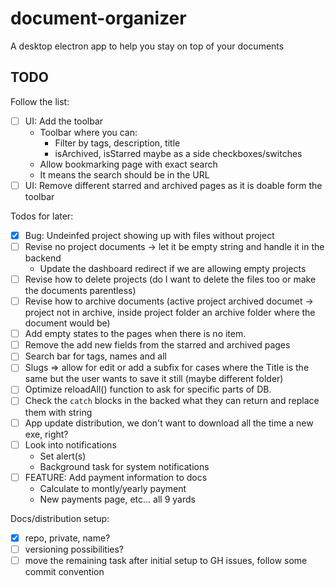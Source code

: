 # document-organizer
A desktop electron app to help you stay on top of your documents

## TODO
Follow the list:
* [ ] UI: Add the toolbar
  * Toolbar where you can:
    * Filter by tags, description, title
    * isArchived, isStarred maybe as a side checkboxes/switches
  * Allow bookmarking page with exact search
  * It means the search should be in the URL
* [ ] UI: Remove different starred and archived pages as it is doable form the toolbar

Todos for later:
* [x] Bug: Undeinfed project showing up with files without project
* [ ] Revise no project documents -> let it be empty string and handle it in the backend
  * Update the dashboard redirect if we are allowing empty projects
* [ ] Revise how to delete projects (do I want to delete the files too or make the documents parentless)
* [ ] Revise how to archive documents (active project archived documet -> project not in archive, inside project folder an archive folder where the document would be)
* [ ] Add empty states to the pages when there is no item.
* [ ] Remove the add new fields from the starred and archived pages
* [ ] Search bar for tags, names and all
* [ ] Slugs => allow for edit or add a subfix for cases where the Title is the same but the user wants to save it still (maybe different folder)
* [ ] Optimize reloadAll() function to ask for specific parts of DB.
* [ ] Check the `catch` blocks in the backed what they can return and replace them with string
* [ ] App update distribution, we don't want to download all the time a new exe, right?
* [ ] Look into notifications
  * Set alert(s)
  * Background task for system notifications
* [ ] FEATURE: Add payment information to docs
  * Calculate to montly/yearly payment
  * New payments page, etc... all 9 yards

Docs/distribution setup:
* [x] repo, private, name?
* [ ] versioning possibilities?
* [ ] move the remaining task after initial setup to GH issues, follow some commit convention
